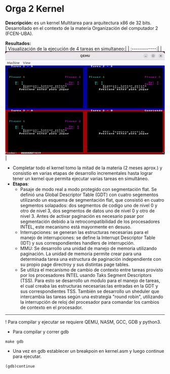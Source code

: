 # Orga 2 Kernel  
**Descripción:** es un kernel Multitarea para arquitectura x86 de 32 bits. Desarrollado en el contexto de la materia Organización del computador 2 (FCEN-UBA).  

 **Resultados:**  
  | Visualización de la ejecución de 4 tareas en simultaneo:| 
  | :------------:|
  | ![Ejecuación de 4 tareas](./tareas_kernel_anim.gif)  |

- Completar todo el kernel tomo la mitad de la materia (2 meses aprox.) y consistio en varias etapas de desarrollo incrementales hasta lograr tener un kernel que permita ejecutar varias tareas en simultáneo.
- **Etapas**:   
	- Pasaje de modo real a modo protegido con segmentación flat. Se definió una Global Descriptor Table (GDT) con cuatro segementos utilizando un esquema de segmentación flat, que consistió en cuatro segmentos solapados: dos segmentos de codigo uno de nivel 0 y otro de nivel 3, dos segmentos de datos uno de nivel 0 y otro de nivel 3. Antes de activar paginación es necesario pasar por segmentación debido a la retrocompatibilidad de los procesadores INTEL, este mecanismo está mayormente en desuso.
	- Interrupciones: se generan las estructuras necesarias para el manejo de interrupciones: se define la Interrupt Descriptor Table (IDT) y sus correspondientes handlers de interrupción.  
	- MMU: Se desarrollo una unidad de manejo de memoria utilizando paginación. La unidad de memoria permite crear para una determinada tarea una estructura de paginación independiente con su propio page directroy y sus distintas page tables.   
	- Se utiliza el mecanísmo de cambio de contexto entre tareas provisto por los procesadores INTEL usando Taks Segment Descriptors (TSS). Para esto se desarrollo un modulo para el manejo de tareas, el cual creaba las estructuras necesarias:las entradas en la GDT y sus correspondientes TSS. También se desarrollo un sheduler que intercambia las tareas según una estrategia "round robin", utilizando la interrupción de reloj del procesador para comandar los cambios de contexto en el procesador.  


 -----------------------------
 ! Para compilar y ejecutar se requiere QEMU, NASM, GCC, GDB y python3.
 
* Para compilar y correr gdb 
```
make gdb
```
* Una vez en gdb establecer un breakpoin en kernel.asm y luego continue para ejecutar.
```
(gdb)continue
```
